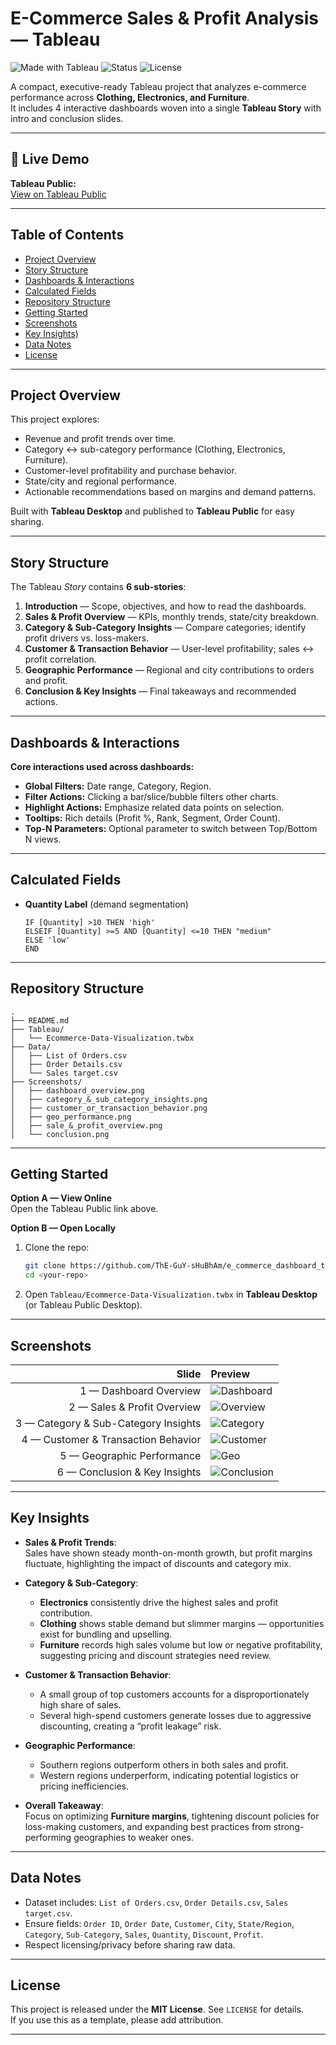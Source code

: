# E-Commerce Sales & Profit Analysis — Tableau

![Made with Tableau](https://img.shields.io/badge/Made%20with-Tableau-2f4b90)
![Status](https://img.shields.io/badge/Status-Live%20on%20Tableau%20Public-00b894)
![License](https://img.shields.io/badge/License-MIT-informational)

A compact, executive-ready Tableau project that analyzes e-commerce performance across **Clothing, Electronics, and Furniture**.  
It includes 4 interactive dashboards woven into a single **Tableau Story** with intro and conclusion slides.

---

## 🔗 Live Demo
**Tableau Public:**  
[View on Tableau Public](https://public.tableau.com/views/Ecommerce-Data-Visualization/Story1?:language=en-US&:sid=&:redirect=auth&:display_count=n&:origin=viz_share_link)

---

## Table of Contents
- [Project Overview](#project-overview)
- [Story Structure](#story-structure)
- [Dashboards & Interactions](#dashboards--interactions)
- [Calculated Fields](#calculated-fields)
- [Repository Structure](#repository-structure)
- [Getting Started](#getting-started)
- [Screenshots](#screenshots)
- [Key Insights)](#Key-Insights)
- [Data Notes](#data-notes)
- [License](#license)

---

## Project Overview
This project explores:
- Revenue and profit trends over time.
- Category ↔ sub-category performance (Clothing, Electronics, Furniture).
- Customer-level profitability and purchase behavior.
- State/city and regional performance.
- Actionable recommendations based on margins and demand patterns.

Built with **Tableau Desktop** and published to **Tableau Public** for easy sharing.

---

## Story Structure
The Tableau *Story* contains **6 sub-stories**:

1. **Introduction** — Scope, objectives, and how to read the dashboards.  
2. **Sales & Profit Overview** — KPIs, monthly trends, state/city breakdown.  
3. **Category & Sub-Category Insights** — Compare categories; identify profit drivers vs. loss-makers.  
4. **Customer & Transaction Behavior** — User-level profitability; sales ↔ profit correlation.  
5. **Geographic Performance** — Regional and city contributions to orders and profit.  
6. **Conclusion & Key Insights** — Final takeaways and recommended actions.

---

## Dashboards & Interactions
**Core interactions used across dashboards:**
- **Global Filters:** Date range, Category, Region.
- **Filter Actions:** Clicking a bar/slice/bubble filters other charts.
- **Highlight Actions:** Emphasize related data points on selection.
- **Tooltips:** Rich details (Profit %, Rank, Segment, Order Count).
- **Top-N Parameters:** Optional parameter to switch between Top/Bottom N views.

---

## Calculated Fields
- **Quantity Label** (demand segmentation)
  ```tableau
  IF [Quantity] >10 THEN 'high'
  ELSEIF [Quantity] >=5 AND [Quantity] <=10 THEN "medium"
  ELSE 'low'
  END
  ```
---

## Repository Structure

```
.
├── README.md
├── Tableau/
│   └── Ecommerce-Data-Visualization.twbx   
├── Data/
│   ├── List of Orders.csv
│   ├── Order Details.csv
│   └── Sales target.csv
├── Screenshots/
│   ├── dashboard_overview.png
│   ├── category_&_sub_category_insights.png
│   ├── customer_or_transaction_behavior.png
│   ├── geo_performance.png
│   ├── sale_&_profit_overview.png
│   └── conclusion.png
```
---

## Getting Started

**Option A — View Online**  
Open the Tableau Public link above.

**Option B — Open Locally**
1. Clone the repo:
   ```bash
   git clone https://github.com/ThE-GuY-sHuBhAm/e_commerce_dashboard_tableau
   cd <your-repo>
   ```
2. Open `Tableau/Ecommerce-Data-Visualization.twbx` in **Tableau Desktop** (or Tableau Public Desktop).

---

## Screenshots

| Slide                               | Preview                                                        |
| ----------------------------------: | :------------------------------------------------------------- |
| 1 — Dashboard Overview              | ![Dashboard](Screenshots/dashboard_overview.png)               |
| 2 — Sales & Profit Overview         | ![Overview](Screenshots/sale_&_profit_overview.png)            |
| 3 — Category & Sub-Category Insights| ![Category](Screenshots/category_&_sub_category_insights.png)  |
| 4 — Customer & Transaction Behavior | ![Customer](Screenshots/customer_or_transaction_behavior.png)  |
| 5 — Geographic Performance          | ![Geo](Screenshots/geo_performance.png)                        |
| 6 — Conclusion & Key Insights       | ![Conclusion](Screenshots/conclusion.png)                      |

---

## Key Insights

- **Sales & Profit Trends**:  
  Sales have shown steady month-on-month growth, but profit margins fluctuate, highlighting the impact of discounts and category mix.  

- **Category & Sub-Category**:  
  - **Electronics** consistently drive the highest sales and profit contribution.  
  - **Clothing** shows stable demand but slimmer margins — opportunities exist for bundling and upselling.  
  - **Furniture** records high sales volume but low or negative profitability, suggesting pricing and discount strategies need review.  

- **Customer & Transaction Behavior**:  
  - A small group of top customers accounts for a disproportionately high share of sales.  
  - Several high-spend customers generate losses due to aggressive discounting, creating a “profit leakage” risk.  

- **Geographic Performance**:  
  - Southern regions outperform others in both sales and profit.  
  - Western regions underperform, indicating potential logistics or pricing inefficiencies.  

- **Overall Takeaway**:  
  Focus on optimizing **Furniture margins**, tightening discount policies for loss-making customers, and expanding best practices from strong-performing geographies to weaker ones.


---

## Data Notes
- Dataset includes: `List of Orders.csv`, `Order Details.csv`, `Sales target.csv`.  
- Ensure fields: `Order ID`, `Order Date`, `Customer`, `City`, `State/Region`, `Category`, `Sub-Category`, `Sales`, `Quantity`, `Discount`, `Profit`.  
- Respect licensing/privacy before sharing raw data.

---

## License
This project is released under the **MIT License**. See `LICENSE` for details.  
If you use this as a template, please add attribution.

---

